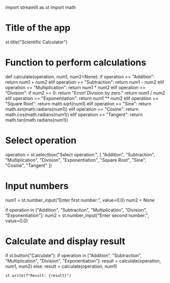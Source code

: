 import streamlit as st
import math

# Title of the app
st.title("Scientific Calculator")

# Function to perform calculations
def calculate(operation, num1, num2=None):
    if operation == "Addition":
        return num1 + num2
    elif operation == "Subtraction":
        return num1 - num2
    elif operation == "Multiplication":
        return num1 * num2
    elif operation == "Division":
        if num2 == 0:
            return "Error! Division by zero."
        return num1 / num2
    elif operation == "Exponentiation":
        return num1 ** num2
    elif operation == "Square Root":
        return math.sqrt(num1)
    elif operation == "Sine":
        return math.sin(math.radians(num1))
    elif operation == "Cosine":
        return math.cos(math.radians(num1))
    elif operation == "Tangent":
        return math.tan(math.radians(num1))

# Select operation
operation = st.selectbox("Select operation:", [
    "Addition",
    "Subtraction",
    "Multiplication",
    "Division",
    "Exponentiation",
    "Square Root",
    "Sine",
    "Cosine",
    "Tangent"
])

# Input numbers
num1 = st.number_input("Enter first number:", value=0.0)
num2 = None

if operation in ["Addition", "Subtraction", "Multiplication", "Division", "Exponentiation"]:
    num2 = st.number_input("Enter second number:", value=0.0)

# Calculate and display result
if st.button("Calculate"):
    if operation in ["Addition", "Subtraction", "Multiplication", "Division", "Exponentiation"]:
        result = calculate(operation, num1, num2)
    else:
        result = calculate(operation, num1)
    
    st.write(f"Result: {result}")
